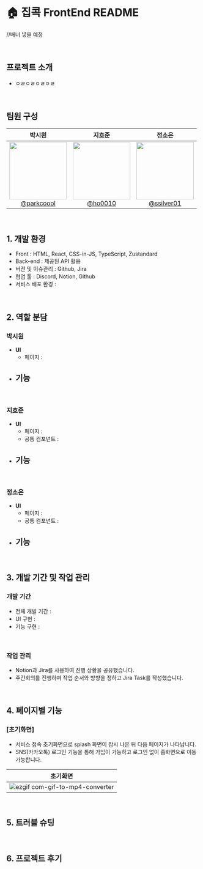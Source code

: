 # 🏠 집콕 FrontEnd README

//배너 넣을 예정


<br>

## 프로젝트 소개

- ㅇㄹㅇㄹㅇㄹㅇㄹ


<br>

## 팀원 구성

<div align="center">

| **박시원** | **지호준** | **정소은** | 
| :------: |  :------: | :------: | 
| [<img src="" height=150 width=150> <br/> @parkcoool](https://github.com/parkcoool) | [<img src="" height=150 width=150> <br/> @ho0010](https://github.com/ho0010) | [<img src="" height=150 width=150> <br/> @ssilver01](https://github.com/ssilver01) | 
</div>

<br>

## 1. 개발 환경

- Front : HTML, React, CSS-in-JS, TypeScript, Zustandard
- Back-end : 제공된 API 활용
- 버전 및 이슈관리 : Github, Jira
- 협업 툴 : Discord, Notion, Github
- 서비스 배포 환경 : 

<br>

## 2. 역할 분담

### 박시원

- **UI**
    - 페이지 :
- **기능**
    - 

<br>
    
### 지호준

- **UI**
    - 페이지 : 
    - 공통 컴포넌트 : 
- **기능**
    - 
<br>

### 정소은

- **UI**
    - 페이지 : 
    - 공통 컴포넌트 : 
- **기능**
    - 

<br>

## 3. 개발 기간 및 작업 관리

### 개발 기간

- 전체 개발 기간 : 
- UI 구현 : 
- 기능 구현 : 

<br>

### 작업 관리

- Notion과 Jira를 사용하여 진행 상황을 공유했습니다.
- 주간회의를 진행하며 작업 순서와 방향을 정하고 Jira Task를 작성했습니다.

<br>

## 4. 페이지별 기능

### [초기화면]
- 서비스 접속 초기화면으로 splash 화면이 잠시 나온 뒤 다음 페이지가 나타납니다.
- SNS(카카오톡) 로그인 기능을 통해 가입이 가능하고 로그인 없이 홈화면으로 이동가능합니다.

| 초기화면 |
|----------|
|![ezgif com-gif-to-mp4-converter](https://github.com/Zip-kok/Zipkok-FrontEnd/assets/85235356/49631887-9902-48de-ad20-2a6833011fa6)|

<br>


## 5. 트러블 슈팅

    
<br>

## 6. 프로젝트 후기

